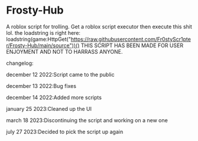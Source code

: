 # Frosty-Hub
A roblox script for trolling.
Get a roblox script executor then execute this shit lol.
the loadstring is right here:
loadstring(game:HttpGet("https://raw.githubusercontent.com/Fr0styScr1pter/Frosty-Hub/main/source"))()
THIS SCRIPT HAS BEEN MADE FOR USER ENJOYMENT AND NOT TO HARRASS ANYONE.


changelog:

december 12 2022:Script came to the public

december 13 2022:Bug fixes

december 14 2022:Added more scripts

january 25 2023:Cleaned up the UI

march 18 2023:Discontinuing the script and working on a new one

july 27 2023:Decided to pick the script up again